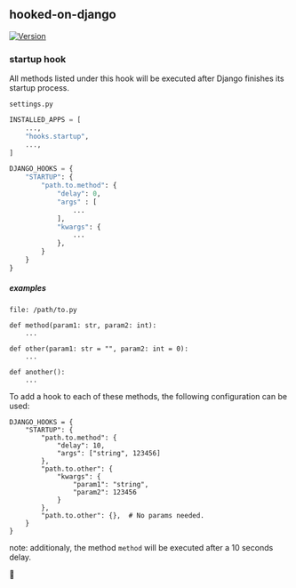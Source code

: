 ## hooked-on-django 

[![Version](https://img.shields.io/pypi/v/hooked--on--django?label=pypi&color=blue&logo=pypi)](https://pypi.org/project/hooked-on-django)


### startup hook

All methods listed under this hook will be executed after Django finishes its startup process.


`settings.py`

```python
INSTALLED_APPS = [
    ...,
    "hooks.startup",
    ...,
]

DJANGO_HOOKS = {
    "STARTUP": {
        "path.to.method": {
            "delay": 0,
            "args" : [
                ...
            ],
            "kwargs": {
                ...
            },
        }
    }
}
```

##### examples

```
file: /path/to.py

def method(param1: str, param2: int):
    ...

def other(param1: str = "", param2: int = 0):
    ...

def another():
    ... 
```

To add a hook to each of these methods, the following configuration can be used:


```
DJANGO_HOOKS = {
    "STARTUP": {
        "path.to.method": {
            "delay": 10,
            "args": ["string", 123456]
        },
        "path.to.other": {
            "kwargs": {
                "param1": "string", 
                "param2": 123456
            }
        },
        "path.to.other": {},  # No params needed.
    }
}
```

note: additionaly, the method `method` will be executed after a 10 seconds delay.

🎣️
